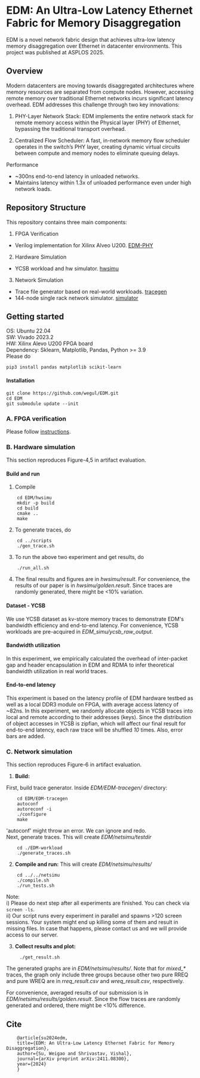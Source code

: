 # EDM: An Ultra-Low Latency Ethernet Fabric for Memory Disaggregation

EDM is a novel network fabric design that achieves ultra-low latency memory disaggregation over Ethernet in datacenter environments. This project was published at ASPLOS 2025.

## Overview
Modern datacenters are moving towards disaggregated architectures where memory resources are separated from compute nodes. However, accessing remote memory over traditional Ethernet networks incurs significant latency overhead. EDM addresses this challenge through two key innovations:

1.	PHY-Layer Network Stack: EDM implements the entire network stack for remote memory access within the Physical layer (PHY) of Ethernet, bypassing the traditional transport overhead.

2.	Centralized Flow Scheduler: A fast, in-network memory flow scheduler operates in the switch’s PHY layer, creating dynamic virtual circuits between compute and memory nodes to eliminate queuing delays.

Performance
- ~300ns end-to-end latency in unloaded networks.
- Maintains latency within 1.3x of unloaded performance even under high network loads.

## Repository Structure

This repository contains three main components:

1. FPGA Verification
- Verilog implementation for Xilinx Alveo U200. [EDM-PHY](https://github.com/wegul/EDM-PHY/tree/master)

2. Hardware Simulation
- YCSB workload and hw simulator. [hwsimu](https://github.com/wegul/EDM/tree/main/hwsimu)

3. Network Simulation
- Trace file generator based on real-world workloads. [tracegen](https://github.com/wegul/EDM-tracegen/tree/master)
- 144-node single rack network simulator. [simulator](https://github.com/wegul/EDM/tree/main/netsimu)

## Getting started
OS: Ubuntu 22.04  
SW: Vivado 2023.2   
HW: Xilinx Alevo U200 FPGA board  
Dependency: Sklearn, Matplotlib, Pandas, Python >= 3.9   
Please do

    pip3 install pandas matplotlib scikit-learn

#### Installation
    git clone https://github.com/wegul/EDM.git
    cd EDM
    git submodule update --init


### A. FPGA verification
Please follow [instructions](https://github.com/wegul/EDM-PHY).



### B. Hardware simulation
This section reproduces Figure-4,5 in artifact evaluation.


#### Build and run

1. Compile
```
    cd EDM/hwsimu
    mkdir -p build
    cd build
    cmake ..
    make
```

2. To generate traces, do

```
    cd ../scripts
    ./gen_trace.sh
```


3. To run the above two experiment and get results, do
```
    ./run_all.sh 
```
4. The final results and figures are in _hwsimu/result_. For convenience, the results of our paper is in _hwsimu/golden.result_. Since traces are randomly generated, there might be <10% variation.


#### Dataset - YCSB

We use YCSB dataset as kv-store memory traces to demonstrate EDM's bandwidth efficiency and end-to-end latency. For convenience, YCSB workloads are pre-acquired in _EDM\_simu/ycsb\_raw\_output_. 


#### Bandwidth utilization

In this experiment, we empirically calculated the overhead of inter-packet gap and header encapsulation in EDM and RDMA to infer theoretical bandwidth utilization in real world traces.

#### End-to-end latency
This experiment is based on the latency profile of EDM hardware testbed as well as a local DDR3 module on FPGA, with average access latency of ~82ns. In this experiment, we randomly allocate objects in YCSB traces into local and remote according to their addresses (keys).
Since the distribution of object accesses in YCSB is zipfian, which will affect our final result for end-to-end latency, each raw trace will be shuffled *10* times. Also, error bars are added.





### C. Network simulation
This section reproduces Figure-6 in artifact evaluation.

1. **Build:**  

First, build trace generator. Inside _EDM/EDM-tracegen/_ directory:
```
    cd EDM/EDM-tracegen
    autoconf  
    autoreconf -i  
    ./configure  
    make
```
'autoconf' might throw an error. We can ignore and redo.   
Next, generate traces. This will create  _EDM/netsimu/testdir_
```
    cd ./EDM-workload
    ./generate_traces.sh
```
2. **Compile and run:** 
This will create _EDM/netsimu/results/_
```
    cd ../../netsimu
    ./compile.sh
    ./run_tests.sh
```
Note:  
  i) Please do next step after all experiments are finished. You can check via `screen -ls`.  
  ii) Our script runs every experiment in parallel and spawns >120 screen sessions. Your system might end up killing some of them and result in missing files. In case that happens, please contact us and we will provide access to our server. 

3. **Collect results and plot:**
```
     ./get_result.sh
```
The generated graphs are in _EDM/netsimu/results/_. Note that for _mixed\_*_ traces, the graph only include three groups because other two pure RREQ and pure WREQ are in _rreq\_result.csv_ and _wreq\_result.csv_, respectively.

For convenience, averaged results of our submission is in _EDM/netsimu/results/golden.result_. Since the flow traces are randomly generated and ordered, there might be <10% difference.





## Cite
```
    @article{su2024edm,
    title={EDM: An Ultra-Low Latency Ethernet Fabric for Memory Disaggregation},
    author={Su, Weigao and Shrivastav, Vishal},
    journal={arXiv preprint arXiv:2411.08300},
    year={2024}
    }
```